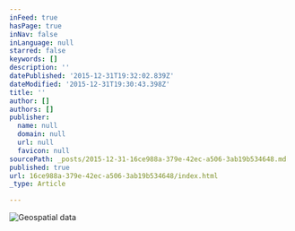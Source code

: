 ```yaml
---
inFeed: true
hasPage: true
inNav: false
inLanguage: null
starred: false
keywords: []
description: ''
datePublished: '2015-12-31T19:32:02.839Z'
dateModified: '2015-12-31T19:30:43.398Z'
title: ''
author: []
authors: []
publisher:
  name: null
  domain: null
  url: null
  favicon: null
sourcePath: _posts/2015-12-31-16ce988a-379e-42ec-a506-3ab19b534648.md
published: true
url: 16ce988a-379e-42ec-a506-3ab19b534648/index.html
_type: Article

---
```

![Geospatial data](https://the-grid-user-content.s3-us-west-2.amazonaws.com/e88f7a0b-86b4-45db-9f28-1a6c6ca37660.png)